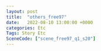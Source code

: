 ```yaml
---
layout: post
title:  "others_free97"
date:   2022-08-10 13:00:00 +0000
categories: Etc
Tags: Story Etc
SceneCode: ["scene_free97_q1_s20"]
---
```


